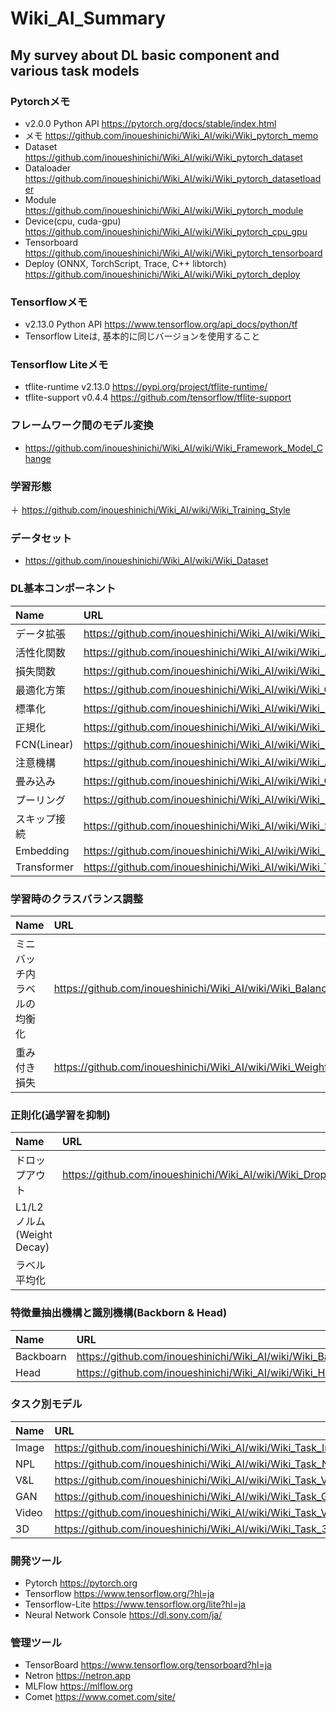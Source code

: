# Wiki_AI_Summary

## My survey about DL basic component and various task models

### Pytorchメモ
+ v2.0.0 Python API https://pytorch.org/docs/stable/index.html
+ メモ https://github.com/inoueshinichi/Wiki_AI/wiki/Wiki_pytorch_memo
+ Dataset https://github.com/inoueshinichi/Wiki_AI/wiki/Wiki_pytorch_dataset
+ Dataloader https://github.com/inoueshinichi/Wiki_AI/wiki/Wiki_pytorch_datasetloader
+ Module https://github.com/inoueshinichi/Wiki_AI/wiki/Wiki_pytorch_module
+ Device(cpu, cuda-gpu) https://github.com/inoueshinichi/Wiki_AI/wiki/Wiki_pytorch_cpu_gpu
+ Tensorboard https://github.com/inoueshinichi/Wiki_AI/wiki/Wiki_pytorch_tensorboard
+ Deploy (ONNX, TorchScript, Trace, C++ libtorch) https://github.com/inoueshinichi/Wiki_AI/wiki/Wiki_pytorch_deploy

### Tensorflowメモ
+ v2.13.0 Python API https://www.tensorflow.org/api_docs/python/tf
+ Tensorflow Liteは, 基本的に同じバージョンを使用すること

### Tensorflow Liteメモ
+ tflite-runtime v2.13.0 https://pypi.org/project/tflite-runtime/
+ tflite-support v0.4.4 https://github.com/tensorflow/tflite-support

### フレームワーク間のモデル変換
+ https://github.com/inoueshinichi/Wiki_AI/wiki/Wiki_Framework_Model_Change

### 学習形態
＋ https://github.com/inoueshinichi/Wiki_AI/wiki/Wiki_Training_Style

### データセット
+ https://github.com/inoueshinichi/Wiki_AI/wiki/Wiki_Dataset

### DL基本コンポーネント
| Name | URL |
| :-- | :-- |
| データ拡張 | https://github.com/inoueshinichi/Wiki_AI/wiki/Wiki_Data_Augmentation |
| 活性化関数 | https://github.com/inoueshinichi/Wiki_AI/wiki/Wiki_Activation |
| 損失関数 | https://github.com/inoueshinichi/Wiki_AI/wiki/Wiki_Loss |
| 最適化方策 | https://github.com/inoueshinichi/Wiki_AI/wiki/Wiki_Optimizer | 
| 標準化 | https://github.com/inoueshinichi/Wiki_AI/wiki/Wiki_Regularization |
| 正規化 | https://github.com/inoueshinichi/Wiki_AI/wiki/Wiki_Normalization |
| FCN(Linear) | https://github.com/inoueshinichi/Wiki_AI/wiki/Wiki_Linear |
| 注意機構 | https://github.com/inoueshinichi/Wiki_AI/wiki/Wiki_Attention |
| 畳み込み |https://github.com/inoueshinichi/Wiki_AI/wiki/Wiki_Convolution | 
| プーリング | https://github.com/inoueshinichi/Wiki_AI/wiki/Wiki_Pooling |
| スキップ接続 | https://github.com/inoueshinichi/Wiki_AI/wiki/Wiki_Skip_Connection |
| Embedding | https://github.com/inoueshinichi/Wiki_AI/wiki/Wiki_Embedding | 
| Transformer | https://github.com/inoueshinichi/Wiki_AI/wiki/Wiki_Transformer |

### 学習時のクラスバランス調整
| Name | URL |
| :-- | :-- |
| ミニバッチ内ラベルの均衡化 | https://github.com/inoueshinichi/Wiki_AI/wiki/Wiki_Balance_Label |
| 重み付き損失 | https://github.com/inoueshinichi/Wiki_AI/wiki/Wiki_Weight_Loss　|

### 正則化(過学習を抑制)
| Name | URL |
| :-- | :-- |
| ドロップアウト | https://github.com/inoueshinichi/Wiki_AI/wiki/Wiki_Dropout |
| L1/L2ノルム(Weight Decay) | |
| ラベル平均化 | |

### 特徴量抽出機構と識別機構(Backborn & Head)
| Name | URL |
| :-- | :-- |
| Backboarn | https://github.com/inoueshinichi/Wiki_AI/wiki/Wiki_Backborn_Models |
| Head | https://github.com/inoueshinichi/Wiki_AI/wiki/Wiki_Head_Models |

### タスク別モデル
| Name | URL |
| :-- | :-- |
| Image | https://github.com/inoueshinichi/Wiki_AI/wiki/Wiki_Task_Image |
| NPL | https://github.com/inoueshinichi/Wiki_AI/wiki/Wiki_Task_NPL |
| V&L | https://github.com/inoueshinichi/Wiki_AI/wiki/Wiki_Task_V&L |
| GAN | https://github.com/inoueshinichi/Wiki_AI/wiki/Wiki_Task_GAN |
| Video | https://github.com/inoueshinichi/Wiki_AI/wiki/Wiki_Task_Video |
| 3D | https://github.com/inoueshinichi/Wiki_AI/wiki/Wiki_Task_3D |

### 開発ツール
+ Pytorch https://pytorch.org
+ Tensorflow https://www.tensorflow.org/?hl=ja
+ Tensorflow-Lite https://www.tensorflow.org/lite?hl=ja
+ Neural Network Console https://dl.sony.com/ja/

### 管理ツール
+ TensorBoard https://www.tensorflow.org/tensorboard?hl=ja
+ Netron https://netron.app
+ MLFlow https://mlflow.org
+ Comet https://www.comet.com/site/
